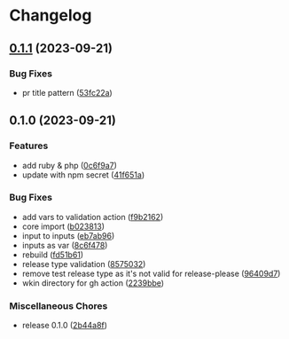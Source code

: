 # Changelog

## [0.1.1](https://github.com/DXHeroes/gh-action-auto-release/compare/v0.1.0...v0.1.1) (2023-09-21)


### Bug Fixes

* pr title pattern ([53fc22a](https://github.com/DXHeroes/gh-action-auto-release/commit/53fc22ace479b4560562fceab3a6816e4f3eae7a))

## 0.1.0 (2023-09-21)


### Features

* add ruby & php ([0c6f9a7](https://github.com/DXHeroes/gh-action-auto-release/commit/0c6f9a77919a5873ea45ebb8ae552082e334697d))
* update with npm secret ([41f651a](https://github.com/DXHeroes/gh-action-auto-release/commit/41f651aacc330eaa0c0947537ed11452dd59b6ad))


### Bug Fixes

* add vars to validation action ([f9b2162](https://github.com/DXHeroes/gh-action-auto-release/commit/f9b21626ec65174df72099fd22ced32e8e56c86e))
* core import ([b023813](https://github.com/DXHeroes/gh-action-auto-release/commit/b02381360ce7e460d717c02ed07a915c5081885b))
* input to inputs ([eb7ab96](https://github.com/DXHeroes/gh-action-auto-release/commit/eb7ab96e40a3d76e4f8a10895b5fc6d9f927f574))
* inputs as var ([8c6f478](https://github.com/DXHeroes/gh-action-auto-release/commit/8c6f4784fc16b1ada15ff3670412c28c97e167d0))
* rebuild ([fd51b61](https://github.com/DXHeroes/gh-action-auto-release/commit/fd51b614057f9bce71a776e1e534bbfb2163c3a8))
* release type validation ([8575032](https://github.com/DXHeroes/gh-action-auto-release/commit/8575032db4c5b30d20f82843204f7c4553e21ae5))
* remove test release type as it's not valid for release-please ([96409d7](https://github.com/DXHeroes/gh-action-auto-release/commit/96409d72ff4d8d45e2337dd531b5525b643158a6))
* wkin directory for gh action ([2239bbe](https://github.com/DXHeroes/gh-action-auto-release/commit/2239bbe35a5962c727124c0cf8b8790edd0e721f))


### Miscellaneous Chores

* release 0.1.0 ([2b44a8f](https://github.com/DXHeroes/gh-action-auto-release/commit/2b44a8fd1e4a1245f3c1e06a00a3ca24969b5c99))
